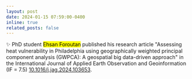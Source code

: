 ```yaml
---
layout: post
date: 2024-01-15 07:59:00-0400
inline: true
related_posts: false
---
```


:sparkles: PhD student <mark>Ehsan Foroutan</mark> published his research article "Assessing heat vulnerability in Philadelphia using geographically weighted principal component analysis (GWPCA): A geospatial big data-driven approach" in the International Journal of Applied Earth Observation and Geoinformation (IF = 7.5) <a href=https://doi.org/10.1016/j.jag.2024.103653>10.1016/j.jag.2024.103653</a>.
